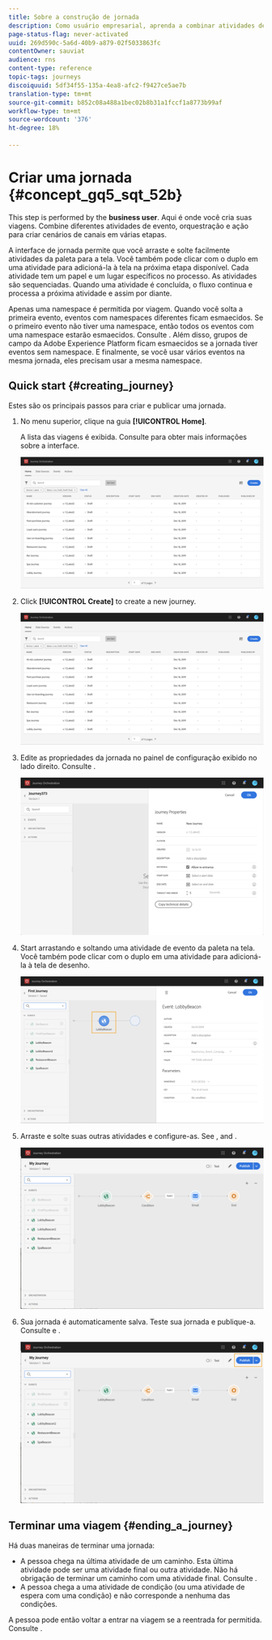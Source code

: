```yaml
---
title: Sobre a construção de jornada
description: Como usuário empresarial, aprenda a combinar atividades de evento, orquestração e ação para criar uma jornada.
page-status-flag: never-activated
uuid: 269d590c-5a6d-40b9-a879-02f5033863fc
contentOwner: sauviat
audience: rns
content-type: reference
topic-tags: journeys
discoiquuid: 5df34f55-135a-4ea8-afc2-f9427ce5ae7b
translation-type: tm+mt
source-git-commit: b852c08a488a1bec02b8b31a1fccf1a8773b99af
workflow-type: tm+mt
source-wordcount: '376'
ht-degree: 18%

---
```




# Criar uma jornada {#concept_gq5_sqt_52b}

This step is performed by the **business user**. Aqui é onde você cria suas viagens. Combine diferentes atividades de evento, orquestração e ação para criar cenários de canais em várias etapas.

A interface de jornada permite que você arraste e solte facilmente atividades da paleta para a tela. Você também pode clicar com o duplo em uma atividade para adicioná-la à tela na próxima etapa disponível. Cada atividade tem um papel e um lugar específicos no processo. As atividades são sequenciadas. Quando uma atividade é concluída, o fluxo continua e processa a próxima atividade e assim por diante.

Apenas uma namespace é permitida por viagem. Quando você solta a primeira evento, eventos com namespaces diferentes ficam esmaecidos. Se o primeiro evento não tiver uma namespace, então todos os eventos com uma namespace estarão esmaecidos. Consulte [](../event/selecting-the-namespace.md). Além disso, grupos de campo da Adobe Experience Platform ficam esmaecidos se a jornada tiver eventos sem namespace. E finalmente, se você usar vários eventos na mesma jornada, eles precisam usar a mesma namespace.

## Quick start {#creating_journey}

Estes são os principais passos para criar e publicar uma jornada.

1. No menu superior, clique na guia **[!UICONTROL Home]**.

   A lista das viagens é exibida. Consulte [](../building-journeys/using-the-journey-designer.md) para obter mais informações sobre a interface.

   ![](../assets/journey30.png)

1. Click **[!UICONTROL Create]** to create a new journey.

   ![](../assets/journey31.png)

1. Edite as propriedades da jornada no painel de configuração exibido no lado direito. Consulte [](../building-journeys/changing-properties.md).

   ![](../assets/journey32.png)

1. Start arrastando e soltando uma atividade de evento da paleta na tela. Você também pode clicar com o duplo em uma atividade para adicioná-la à tela de desenho.

   ![](../assets/journey33.png)

1. Arraste e solte suas outras atividades e configure-as. See [](../building-journeys/event-activities.md), [](../building-journeys/about-orchestration-activities.md) and [](../building-journeys/about-action-activities.md).

   ![](../assets/journey34.png)

1. Sua jornada é automaticamente salva. Teste sua jornada e publique-a. Consulte [](../building-journeys/testing-the-journey.md) e [](../building-journeys/publishing-the-journey.md).

   ![](../assets/journey36.png)

## Terminar uma viagem {#ending_a_journey}

Há duas maneiras de terminar uma jornada:

* A pessoa chega na última atividade de um caminho. Esta última atividade pode ser uma atividade final ou outra atividade. Não há obrigação de terminar um caminho com uma atividade final. Consulte [](../building-journeys/end-activity.md).
* A pessoa chega a uma atividade de condição (ou uma atividade de espera com uma condição) e não corresponde a nenhuma das condições.

A pessoa pode então voltar a entrar na viagem se a reentrada for permitida. Consulte [](../building-journeys/changing-properties.md).

